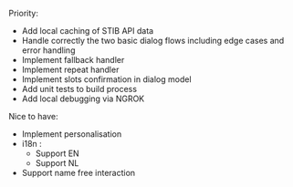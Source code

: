 Priority:
- Add local caching of STIB API data
- Handle correctly the two basic dialog flows including edge cases and error handling
- Implement fallback handler
- Implement repeat handler
- Implement slots confirmation in dialog model
- Add unit tests to build process
- Add local debugging via NGROK

Nice to have:
- Implement personalisation 
- i18n :
    - Support EN
    - Support NL
- Support name free interaction

